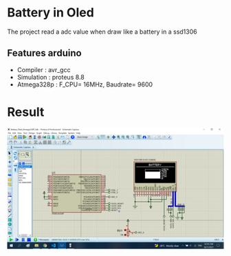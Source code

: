 
# Battery in Oled

The project read a adc value when draw like a battery in a ssd1306

## Features arduino

- Compiler      : avr_gcc
- Simulation    : proteus 8.8
- Atmega328p    : F_CPU= 16MHz, Baudrate= 9600

# Result
![image info](./Image/Battery_Adc_Oled.png)
